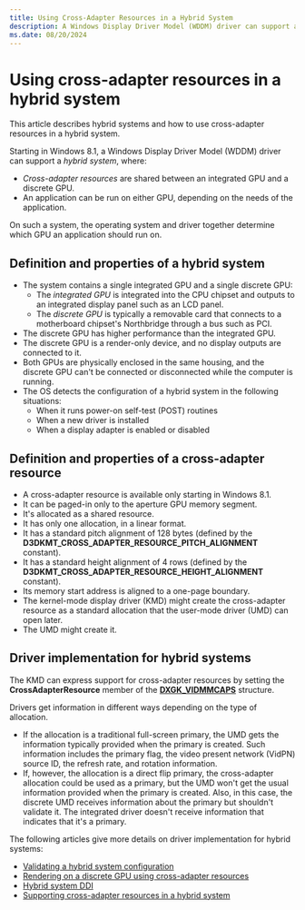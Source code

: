 ```yaml
---
title: Using Cross-Adapter Resources in a Hybrid System
description: A Windows Display Driver Model (WDDM) driver can support a hybrid system, where cross-adapter resources are shared between an integrated GPU and a discrete GPU.
ms.date: 08/20/2024
---
```


# Using cross-adapter resources in a hybrid system

This article describes hybrid systems and how to use cross-adapter resources in a hybrid system.

Starting in Windows 8.1, a Windows Display Driver Model (WDDM) driver can support a *hybrid system*, where:

* *Cross-adapter resources* are shared between an integrated GPU and a discrete GPU.
* An application can be run on either GPU, depending on the needs of the application.

On such a system, the operating system and driver together determine which GPU an application should run on.

## Definition and properties of a hybrid system

* The system contains a single integrated GPU and a single discrete GPU:
  * The *integrated GPU* is integrated into the CPU chipset and outputs to an integrated display panel such as an LCD panel.
  * The *discrete GPU* is typically a removable card that connects to a motherboard chipset's Northbridge through a bus such as PCI.
* The discrete GPU has higher performance than the integrated GPU.
* The discrete GPU is a render-only device, and no display outputs are connected to it.
* Both GPUs are physically enclosed in the same housing, and the discrete GPU can't be connected or disconnected while the computer is running.
* The OS detects the configuration of a hybrid system in the following situations:
  * When it runs power-on self-test (POST) routines
  * When a new driver is installed
  * When a display adapter is enabled or disabled

## Definition and properties of a cross-adapter resource

* A cross-adapter resource is available only starting in Windows 8.1.
* It can be paged-in only to the aperture GPU memory segment.
* It's allocated as a shared resource.
* It has only one allocation, in a linear format.
* It has a standard pitch alignment of 128 bytes (defined by the **D3DKMT_CROSS_ADAPTER_RESOURCE_PITCH_ALIGNMENT** constant).
* It has a standard height alignment of 4 rows (defined by the **D3DKMT_CROSS_ADAPTER_RESOURCE_HEIGHT_ALIGNMENT** constant).
* Its memory start address is aligned to a one-page boundary.
* The kernel-mode display driver (KMD) might create the cross-adapter resource as a standard allocation that the user-mode driver (UMD) can open later.
* The UMD might create it.

## Driver implementation for hybrid systems

The KMD can express support for cross-adapter resources by setting the **CrossAdapterResource** member of the [**DXGK_VIDMMCAPS**](/windows-hardware/drivers/ddi/d3dkmddi/ns-d3dkmddi-_dxgk_vidmmcaps) structure.

Drivers get information in different ways depending on the type of allocation.

* If the allocation is a traditional full-screen primary, the UMD gets the information typically provided when the primary is created. Such information includes the primary flag, the video present network (VidPN) source ID, the refresh rate, and rotation information.
* If, however, the allocation is a direct flip primary, the cross-adapter allocation could be used as a primary, but the UMD won't get the usual information provided when the primary is created. Also, in this case, the discrete UMD receives information about the primary but shouldn't validate it. The integrated driver doesn't receive information that indicates that it's a primary.

The following articles give more details on driver implementation for hybrid systems:

* [Validating a hybrid system configuration](validating-a-hybrid-system-configuration.md)
* [Rendering on a discrete GPU using cross-adapter resources](rendering-on-a-discrete-gpu-using-cross-adapter-resources.md)
* [Hybrid system DDI](hybrid-system-ddi.md)
* [Supporting cross-adapter resources in a hybrid system](supporting-caso.md)

